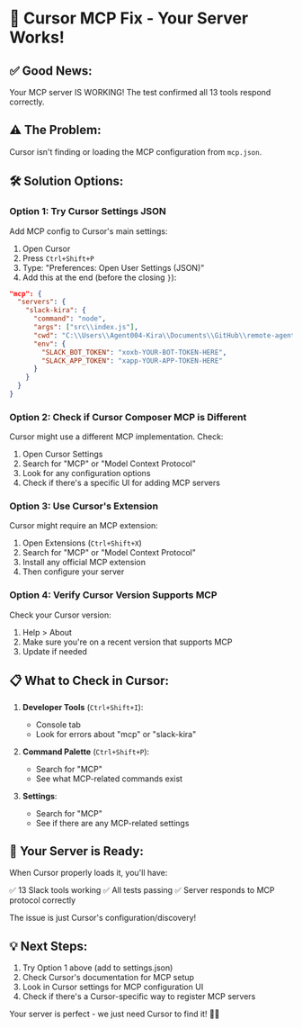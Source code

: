 # 🔧 Cursor MCP Fix - Your Server Works!

## ✅ Good News:
Your MCP server IS WORKING! The test confirmed all 13 tools respond correctly.

## ⚠️ The Problem:
Cursor isn't finding or loading the MCP configuration from `mcp.json`.

## 🛠️ Solution Options:

### Option 1: Try Cursor Settings JSON

Add MCP config to Cursor's main settings:

1. Open Cursor
2. Press `Ctrl+Shift+P`
3. Type: "Preferences: Open User Settings (JSON)"
4. Add this at the end (before the closing `}`):

```json
"mcp": {
  "servers": {
    "slack-kira": {
      "command": "node",
      "args": ["src\\index.js"],
      "cwd": "C:\\Users\\Agent004-Kira\\Documents\\GitHub\\remote-agents-ai\\slack-mcp-server",
      "env": {
        "SLACK_BOT_TOKEN": "xoxb-YOUR-BOT-TOKEN-HERE",
        "SLACK_APP_TOKEN": "xapp-YOUR-APP-TOKEN-HERE"
      }
    }
  }
}
```

### Option 2: Check if Cursor Composer MCP is Different

Cursor might use a different MCP implementation. Check:

1. Open Cursor Settings
2. Search for "MCP" or "Model Context Protocol"
3. Look for any configuration options
4. Check if there's a specific UI for adding MCP servers

### Option 3: Use Cursor's Extension

Cursor might require an MCP extension:

1. Open Extensions (`Ctrl+Shift+X`)
2. Search for "MCP" or "Model Context Protocol"
3. Install any official MCP extension
4. Then configure your server

### Option 4: Verify Cursor Version Supports MCP

Check your Cursor version:
1. Help > About
2. Make sure you're on a recent version that supports MCP
3. Update if needed

## 📋 What to Check in Cursor:

1. **Developer Tools** (`Ctrl+Shift+I`):
   - Console tab
   - Look for errors about "mcp" or "slack-kira"

2. **Command Palette** (`Ctrl+Shift+P`):
   - Search for "MCP"
   - See what MCP-related commands exist

3. **Settings**:
   - Search for "MCP"
   - See if there are any MCP-related settings

## 🎯 Your Server is Ready:

When Cursor properly loads it, you'll have:

✅ 13 Slack tools working
✅ All tests passing
✅ Server responds to MCP protocol correctly

The issue is just Cursor's configuration/discovery!

## 💡 Next Steps:

1. Try Option 1 above (add to settings.json)
2. Check Cursor's documentation for MCP setup
3. Look in Cursor settings for MCP configuration UI
4. Check if there's a Cursor-specific way to register MCP servers

Your server is perfect - we just need Cursor to find it! 👻✨

